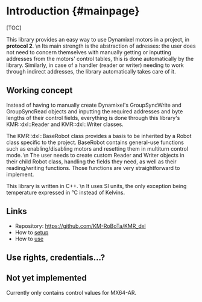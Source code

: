# Introduction {#mainpage}
[TOC]

This library provides an easy way to use Dynamixel motors in a project, in **protocol 2**. \n 
Its main strength is the abstraction of adresses: the user does not need to concern themselves with manually getting or inputting
addresses from the motors' control tables, this is done automatically by the library. Similarly, in case of a handler (reader or writer) needing
to work through indirect addresses, the library automatically takes care of it. 


## Working concept
Instead of having to manually create Dynamixel's GroupSyncWrite and GroupSyncRead objects and inputting the required addresses and byte lengths of their control fields, everything is done through this library's KMR::dxl::Reader and KMR::dxl::Writer classes.

The KMR::dxl::BaseRobot class provides a basis to be inherited by a Robot class specific to the project. BaseRobot contains general-use functions such as enabling/disabling motors and resetting them in multiturn control mode. \n
The user needs to create custom Reader and Writer objects in their child Robot class, handling the fields they need, as well as their reading/writing functions. Those functions are very straightforward to implement.

This library is written in C++. \n 
It uses SI units, the only exception being temperature expressed in °C instead of Kelvins.


## Links

- Repository: https://github.com/KM-RoBoTa/KMR_dxl
- How to [setup](#setup)
- How to [use](#how-to-use)

## Use rights, credentials...?


## Not yet implemented
Currently only contains control values for MX64-AR.
